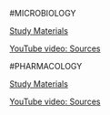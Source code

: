 #MICROBIOLOGY

[Study Materials](https://telegram.me/zoebilo_bot)

[YouTube video: Sources](https://6r7.github.io/+/yt2.html)


#PHARMACOLOGY

[Study Materials](https://telegram.me/zoebilo_bot)

[YouTube video: Sources](https://6r7.github.io/+/yt2.html)
